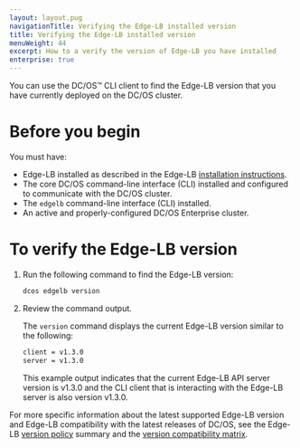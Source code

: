 ```yaml
---
layout: layout.pug
navigationTitle: Verifying the Edge-LB installed version
title: Verifying the Edge-LB installed version
menuWeight: 44
excerpt: How to a verify the version of Edge-LB you have installed
enterprise: true
---
```


You can use the DC/OS&trade; CLI client to find the Edge-LB version that you have currently deployed on the DC/OS cluster.

# Before you begin
You must have:
* Edge-LB installed as described in the Edge-LB [installation instructions](/services/edge-lb/1.5/getting-started/installing).
* The core DC/OS command-line interface (CLI) installed and configured to communicate with the DC/OS cluster.
* The `edgelb` command-line interface (CLI) installed.
* An active and properly-configured DC/OS Enterprise cluster.

# To verify the Edge-LB version
1. Run the following command to find the Edge-LB version:

    ```bash
    dcos edgelb version
    ```

1. Review the command output.

    The `version` command displays the current Edge-LB version similar to the following:

    ```bash
    client = v1.3.0
    server = v1.3.0
    ```

    This example output indicates that the current Edge-LB API server version is v1.3.0 and the CLI client that is interacting with the Edge-LB server is also version v1.3.0.

For more specific information about the latest supported Edge-LB version and Edge-LB compatibility with the latest releases of DC/OS, see the Edge-LB [version policy](/services/edge-lb/1.5/related-documentation/version-support/) summary and the [version compatibility matrix](/version-policy/#certified-packages-and-dcos-versions).
